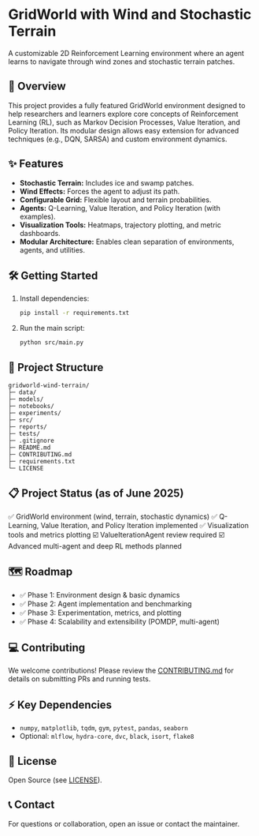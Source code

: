 # GridWorld with Wind and Stochastic Terrain

A customizable 2D Reinforcement Learning environment where an agent learns to navigate through wind zones and stochastic terrain patches.

## 📖 Overview

This project provides a fully featured GridWorld environment designed to help researchers and learners explore core concepts of Reinforcement Learning (RL), such as Markov Decision Processes, Value Iteration, and Policy Iteration. Its modular design allows easy extension for advanced techniques (e.g., DQN, SARSA) and custom environment dynamics.

## ✨ Features

* **Stochastic Terrain:** Includes ice and swamp patches.
* **Wind Effects:** Forces the agent to adjust its path.
* **Configurable Grid:** Flexible layout and terrain probabilities.
* **Agents:** Q-Learning, Value Iteration, and Policy Iteration (with examples).
* **Visualization Tools:** Heatmaps, trajectory plotting, and metric dashboards.
* **Modular Architecture:** Enables clean separation of environments, agents, and utilities.

## 🛠️ Getting Started

1. Install dependencies:

   ```bash
   pip install -r requirements.txt
   ```
2. Run the main script:

   ```bash
   python src/main.py
   ```

## 📁 Project Structure

```
gridworld-wind-terrain/
├─ data/
├─ models/
├─ notebooks/
├─ experiments/
├─ src/
├─ reports/
├─ tests/
├─ .gitignore
├─ README.md
├─ CONTRIBUTING.md
├─ requirements.txt
└─ LICENSE
```

## 📋 Project Status (as of June 2025)

✅ GridWorld environment (wind, terrain, stochastic dynamics)
✅ Q-Learning, Value Iteration, and Policy Iteration implemented
✅ Visualization tools and metrics plotting
☑️ ValueIterationAgent review required
☑️ Advanced multi-agent and deep RL methods planned

## 🗺️ Roadmap

* ✅ Phase 1: Environment design & basic dynamics
* ✅ Phase 2: Agent implementation and benchmarking
* ✅ Phase 3: Experimentation, metrics, and plotting
* ✅ Phase 4: Scalability and extensibility (POMDP, multi-agent)

## 💻 Contributing

We welcome contributions! Please review the [CONTRIBUTING.md](CONTRIBUTING.md) for details on submitting PRs and running tests.

## ⚡️ Key Dependencies

* `numpy`, `matplotlib`, `tqdm`, `gym`, `pytest`, `pandas`, `seaborn`
* Optional: `mlflow`, `hydra-core`, `dvc`, `black`, `isort`, `flake8`

## 📄 License

Open Source (see [LICENSE](LICENSE)).

## 📞 Contact

For questions or collaboration, open an issue or contact the maintainer.
